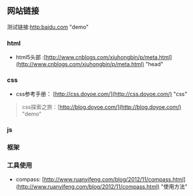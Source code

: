 ## 网站链接

测试链接:[http:baidu.com](http:baidu.com)  "demo"

### html
* html5头部 :[http://www.cnblogs.com/xiuhongbin/p/meta.html](http://www.cnblogs.com/xiuhongbin/p/meta.html)  "head" 

### css
* css参考手册： [http://css.doyoe.com/](http://css.doyoe.com/) "css"

> css探索之旅：[http://blog.doyoe.com/](http://blog.doyoe.com/) "demo"



### js





### 框架


### 工具使用

* compass: [http://www.ruanyifeng.com/blog/2012/11/compass.html](http://www.ruanyifeng.com/blog/2012/11/compass.html) "使用方法"

